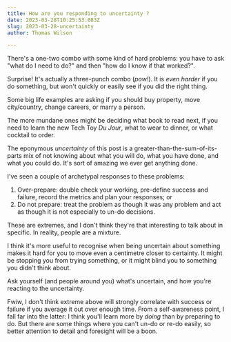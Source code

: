 ```yaml
---
title: How are you responding to uncertainty ?
date: 2023-03-28T10:25:53.083Z
slug: 2023-03-28-uncertainty
author: Thomas Wilson

---
```

There's a one-two combo with some kind of hard problems: you have to ask "what do I need to do?" and then "how do I know if that worked?".

Surprise!  It's actually a three-punch combo (*pow!*).  It is _even harder_ if you do something, but won't quickly or easily see if you did the right thing.

Some big life examples are asking if you should buy property, move city/country, change careers, or marry a person.

The more mundane ones might be deciding what book to read next, if you need to learn the new Tech Toy *Du Jour*, what to wear to dinner, or what cocktail to order.

The eponymous *uncertainty* of this post is a greater-than-the-sum-of-its-parts mix of not knowing about what you will do, what you have done, and what you could do.  It's sort of amazing we ever get anything done. 

I've seen a couple of archetypal responses to these problems:

1. Over-prepare: double check your working, pre-define success and failure, record the metrics and plan your responses; or
2. Do not prepare: treat the problem as though it was any problem and act as though it is not especially to un-do decisions.

These are extremes, and I don't think they're that interesting to talk about in specific.  In reality, people are a mixture.

I think it's more useful to recognise when being uncertain about something makes it hard for you to move even a centimetre closer to certainty.  It might be stopping you from trying something, or it might blind you to something you didn't think about.

Ask yourself (and people around you) what's uncertain, and how you're reacting to the uncertainty.

Fwiw, I don't think extreme above will strongly correlate with success or failure if you average it out over enough time.  From a self-awareness point, I fall far into the latter: I think you'll learn more by *doing* than by preparing to do.  But there are some things where you can't un-do or re-do easily, so better attention to detail and foresight will be a boon.